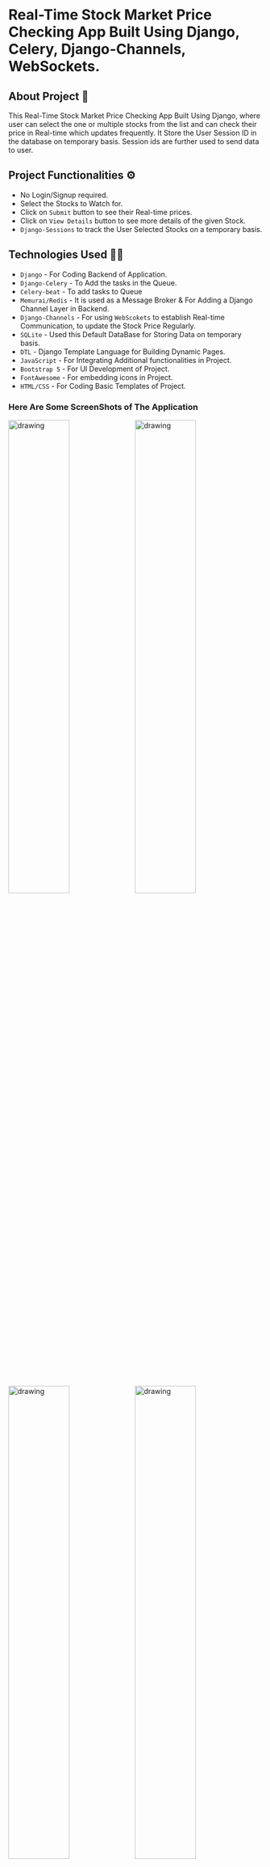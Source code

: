 # Real-Time Stock Market Price Checking App Built Using Django, Celery, Django-Channels, WebSockets.

## About Project 📄
This Real-Time Stock Market Price Checking App Built Using Django, where user can select the one or multiple stocks from the list and can check their price in Real-time which updates frequently. It Store the User Session ID in the database on temporary basis. Session ids are further used to send data to user.

## Project Functionalities ⚙
  - No Login/Signup required.
  - Select the Stocks to Watch for.
  - Click on `Submit` button to see their Real-time prices.
  - Click on `View Details` button to see more details of the given Stock.
  - `Django-Sessions` to track the User Selected Stocks on a temporary basis.

## Technologies Used 👨‍💻
- `Django` - For Coding Backend of Application.
- `Django-Celery` - To Add the tasks in the Queue.
- `Celery-beat` - To add tasks to Queue
- `Memurai/Redis` - It is used as a Message Broker & For Adding a Django Channel Layer in Backend.
- `Django-Channels` - For using `WebScokets` to establish Real-time Communication, to update the Stock Price Regularly.
- `SQLite` - Used this Default DataBase for Storing Data on temporary basis.
- `DTL` - Django Template Language for Building Dynamic Pages.
- `JavaScript` - For Integrating Additional functionalities in Project.
- `Bootstrap 5` - For UI Development of Project.
- `FontAwesome` - For embedding icons in Project.
- `HTML/CSS` - For Coding Basic Templates of Project.

### Here Are Some ScreenShots of The Application

<img src="https://user-images.githubusercontent.com/62383314/233631641-bc0fb6ed-f63a-4a24-ac22-2818f2e26dc6.png" alt="drawing" width="49%"></img>
<img src="https://user-images.githubusercontent.com/62383314/233631648-7aa83b87-5dc6-4fdf-ba86-9496e6b309d0.png" alt="drawing" width="49%"></img>
<img src="https://user-images.githubusercontent.com/62383314/233631655-71a42866-53b3-483b-8c1b-41ccc5c4eb82.png" alt="drawing" width="49%"></img>
<img src="https://user-images.githubusercontent.com/62383314/233631633-606f18e3-eb78-400b-8a6b-600ef50aa017.png" alt="drawing" width="49%"></img>
